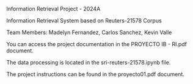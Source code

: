 Information Retrieval Project - 2024A

Information Retrieval System based on Reuters-21578 Corpus

Team Members: Madelyn Fernandez, Carlos Sanchez, Kevin Valle

You can access the project documentation in the PROYECTO IB - RI.pdf document.

The data processing is located in the sri-reuters-21578.ipynb file.

The project instructions can be found in the proyecto01.pdf document.
